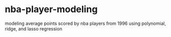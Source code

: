 # nba-player-modeling
modeling average points scored by nba players from 1996 using polynomial, ridge, and lasso regression
